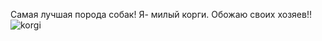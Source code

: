Самая лучшая порода собак!
Я- милый корги. Обожаю своих хозяев!!
![korgi](https://www.google.com/search?q=%D0%BA%D0%B0%D1%80%D1%82%D0%B8%D0%BD%D0%BA%D0%B0+%D0%BA%D0%BE%D1%80%D0%B3%D0%B8&tbm=isch&sa=X&ved=2ahUKEwizo8WM7J2AAxWrIRAIHS9FC1EQ0pQJegQIGRAB&biw=1031&bih=471&dpr=1.86#imgrc=Dz2jDHl6Li_6ZM)